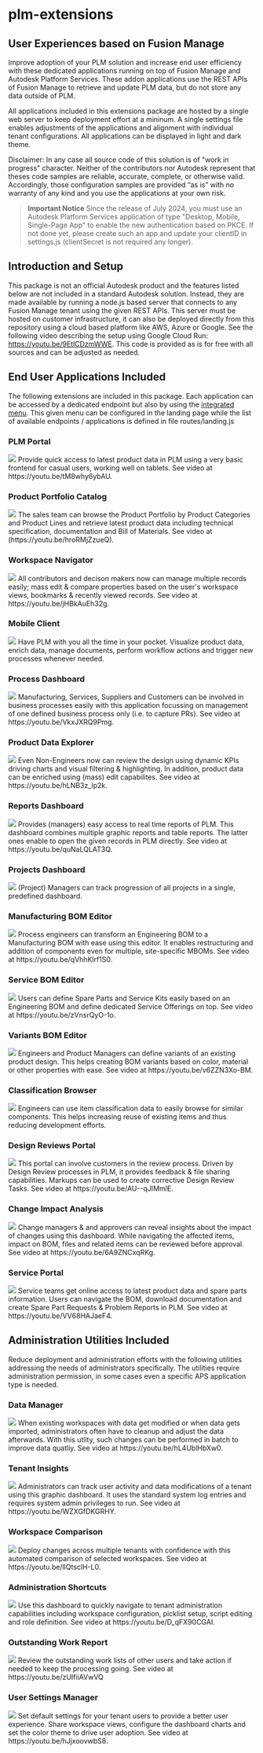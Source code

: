 # plm-extensions
## User Experiences based on Fusion Manage
Improve adoption of your PLM solution and increase end user efficiency with these dedicated applications running on top of Fusion Manage and Autodesk Platform Services. These addon applications use the REST APIs of Fusion Manage to retrieve and update PLM data, but do not store any data outside of PLM. 

All applications included in this extensions package are hosted by a single web server to keep deployment effort at a mininum. A single settings file enables adjustments of the applications and alignment with individual tenant configurations. All applications can be displayed in light and dark theme. 

Disclaimer: In any case all source code of this solution is of "work in progress" character. Neither of the contributors nor Autodesk represent that theses code samples are reliable, accurate, complete, or otherwise valid. Accordingly, those configuration samples are provided “as is” with no warranty of any kind and you use the applications at your own risk. 

> **Important Notice**
> Since the release of July 2024, you must use an Autodesk Platform Services application of type "Desktop, Mobile, Single-Page App" to enable the new authentication based on PKCE. If not done yet, please create such an app and update your clientID in settings.js (clientSecret is not required any longer).


## Introduction and Setup
This package is not an official Autodesk product and the features listed below are not included in a standard Autodesk solution. Instead, they are made available by running a node.js based server that connects to any Fusion Manage tenant using the given REST APIs. This server must be hosted on customer infrastructure, it can also be deployed directly from this repository using a cloud based platform like AWS, Azure or Google. See the following video describing the setup using Google Cloud Run: https://youtu.be/9EtlCDzmWWE. This code is provided as is for free with all sources and can be adjusted as needed.


## End User Applications Included
The following extensions are included in this package. Each application can be accessed by a dedicated endpoint but also by using the [integrated menu](https://youtu.be/ImnXV0HF3PA). This given menu can be configured in the landing page while the list of available endpoints / applications is defined in file routes/landing.js

### PLM Portal
<img src="public/images/app-portal.jpg">
Provide quick access to latest product data in PLM using a very basic frontend for casual users, working well on tablets. See video at https://youtu.be/tM8why6ybAU.


### Product Portfolio Catalog
<img src="public/images/app-product-catalog.png">
The sales team can browse the Product Portfolio by Product Categories and Product Lines and retrieve latest product data including technical specification, documentation and Bill of Materials. See video at (https://youtu.be/hroRMjZzueQ).


### Workspace Navigator
<img src="public/images/app-workspace-navigator.png">
All contributors and decison makers now can manage multiple records easily; mass edit & compare properties based on the user's workspace views, bookmarks & recently viewed records. See video at https://youtu.be/jHBkAuEh32g.


### Mobile Client
<img src="public/images/app-mobile-client.png">
Have PLM with you all the time in your pocket. Visualize product data, enrich data, manage documents, perform workflow actions and trigger new processes whenever needed.

### Process Dashboard
<img src="public/images/app-process-dashboard.png">
Manufacturing, Services, Suppliers and Customers can be involved in business processes easily with this application focussing on management of one defined business process only (i.e. to capture PRs). See video at https://youtu.be/VkxJXRQ9Pmg.


### Product Data Explorer
<img src="public/images/app-product-data-explorer.png">
Even Non-Engineers now can review the design using dynamic KPIs driving charts and visual filtering & highlighting. In addition, product data can be enriched using (mass) edit capabilites. See video at https://youtu.be/hLNB3z_lp2k.


### Reports Dashboard
<img src="public/images/app-reports-dashboard.png">
Provides (managers) easy access to real time reports of PLM. This dashboard combines multiple graphic reports and table reports. The latter ones enable to open the given records in PLM directly. See video at https://youtu.be/quNaLQLAT3Q.


### Projects Dashboard
<img src="public/images/app-projects-dashboard.png">
(Project) Managers can track progression of all projects in a single, predefined dashboard.


### Manufacturing BOM Editor
<img src="public/images/app-mbom-editor.png">
Process engineers can transform an Engineering BOM to a Manufacturing BOM with ease using this editor. It enables restructuring and addition of components even for multiple, site-specific MBOMs. See video at https://youtu.be/qVhhKlrf1S0.


### Service BOM Editor
<img src="public/images/app-sbom-editor.png">
Users can define Spare Parts and Service Kits easily based on an Engineering BOM and define dedicated Service Offerings on top. See video at https://youtu.be/zVnsrQyO-1o.


### Variants BOM Editor
<img src="public/images/app-variant-manager.png">
Engineers and Product Managers can define variants of an existing product design. This helps creating BOM variants based on color, material or other properties with ease. See video at https://youtu.be/v6ZZN3Xo-BM.


### Classification Browser
<img src="public/images/app-class-browser.png">
Engineers can use item classification data to easily browse for similar components. This helps increasing reuse of existing items and thus reducing development efforts.


### Design Reviews Portal
<img src="public/images/app-design-review.png">
This portal can involve customers in the review process. Driven by Design Review processes in PLM, it provides feedback & file sharing capabilities. Markups can be used to create corrective Design Review Tasks. See video at https://youtu.be/AU--qJIMmlE.


### Change Impact Analysis
<img src="public/images/app-impact-analysis.png">
Change managers & and approvers can reveal insights about the impact of changes using this dashboard. While navigating the affected items, impact on BOM, files and related items can be reviewed before approval. See video at https://youtu.be/6A9ZNCxqRKg.


### Service Portal
<img src="public/images/app-services-portal.png">
Service teams get online access to latest product data and spare parts information. Users can navigate the BOM, download documentation and create Spare Part Requests & Problem Reports in PLM. See video at https://youtu.be/VV68HAJaeF4.


## Administration Utilities Included
Reduce deployment and administration efforts with the following utilities addressing the needs of administrators specifically. The utilities require administration permission, in some cases even a specific APS application type is needed.


### Data Manager
<img src="public/images/admin-data.png">
When existing workspaces with data get modified or when data gets imported, administrators often have to cleanup and adjust the data afterwards. With this utlity, such changes can be performed in batch to improve data quatliy. See video at https://youtu.be/hL4UblHbXw0.


### Tenant Insights
<img src="public/images/admin-insights.png">
Administrators can track user activity and data modifications of a tenant using this graphic dashboard. It uses the standard system log entries and requires system admin privileges to run. See video at https://youtu.be/WZXGfDKGRHY.


### Workspace Comparison
<img src="public/images/admin-workspace-comparison.png">
Deploy changes across multiple tenants with confidence with this automated comparison of selected workspaces. See video at https://youtu.be/llQtsclH-L0.


### Administration Shortcuts
<img src="public/images/admin-shortcuts.png">
Use this dashboard to quickly navigate to tenant administration capabilities including workspace configuration, picklist setup, script editing and role definition. See video at https://youtu.be/D_qFX90CGAI.


### Outstanding Work Report
<img src="public/images/admin-outstanding-work.png">
Review the outstanding work lists of other users and take action if needed to keep the processing going. See video at https://youtu.be/zUIfiiAVwVQ


### User Settings Manager
<img src="public/images/admin-users.png">
Set default settings for your tenant users to provide a better user experience. Share workspace views, configure the dashboard charts and set the color theme to drive user adoption. See video at https://youtu.be/hJjxoovwbS8.